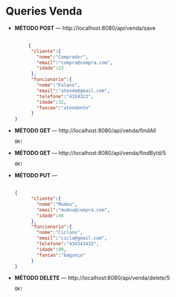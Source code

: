 # Queries Venda

<ul>
  <li> <strong>MÉTODO POST</strong> — http://localhost:8080/api/venda/save
  </li> 
</br>
  
``` json 
     {
      "cliente":{
        "nome":"Comprador",
        "email":"compra@compra.com",
        "idade":22
      },
      "funcionario":{
        "nome":"Fulano",
        "email":"atende@gmail.com",
        "telefone":"4324323",
        "idade":32,
        "funcao":"atendente"
      }
}
```
  <li><strong>MÉTODO GET</strong> — http://localhost:8080/api/venda/findAll
  </li>
  
  ```OK!```
  <li><strong>MÉTODO GET</strong> — http://localhost:8080/api/venda/findById/5
  </li>
  
  ```OK!```
  <li><strong>MÉTODO PUT</strong> — 
  </li>
  </br>
  
``` json
{
      "cliente":{
        "nome":"Mudou",
        "email":"mudou@compra.com",
        "idade":44
      },
      "funcionario":{
        "nome":"Ciclano",
        "email":"cicla@gmail.com",
        "telefone":"434343432",
        "idade":99,
        "funcao":"bagunça"
      }
}
```

  <li><strong>MÉTODO DELETE</strong> — http://localhost:8080/api/venda/delete/5
  </li>
  
  ```OK!```
</ul>

   
